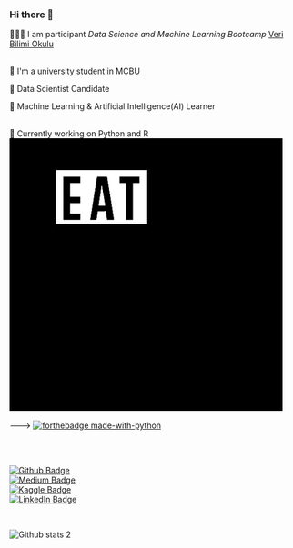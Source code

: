 ### Hi there 👋

 👨🏻‍💻 I am participant *Data Science and Machine Learning Bootcamp* [Veri Bilimi Okulu](https://www.linkedin.com/in/veribilimiokulu/)
 
 <br/>
 🎒 I'm a university student in MCBU
 <br/>
 
 🧠 Data Scientist Candidate
 <br/>
 
 🌱 Machine Learning & Artificial Intelligence(AI) Learner
 
 <br/>
 🔭 Currently working on Python and R
 
 <br/>
 
 
 
 <img src="https://github.com/bugrabuga/bugrabuga/blob/main/coding.gif" width="auto">
 
 
 
 --->       [![forthebadge made-with-python](http://ForTheBadge.com/images/badges/made-with-python.svg)](https://www.python.org/)
 
 
 <br/>
 <br/>
 
 
 

[![Github Badge](https://img.shields.io/badge/-Github-000?style=quare&labelColor=000&logo=Github&logoColor=white&link=link)](https://github.com/bugrabuga)<br/>
[![Medium Badge](https://img.shields.io/badge/-Medium-757575?style=flat-quare&labelColor=757575&logo=Medium&logoColor=white&link=link)](https://bugaahmetbugra.medium.com/) <br/>
[![Kaggle Badge](https://img.shields.io/badge/-Kaggle-FF9800?style=flat-quare&labelColor=FF9800&logo=Blogger&logoColor=white&link=link)](https://www.kaggle.com/ahmetburabua) <br/>
[![LinkedIn Badge](https://img.shields.io/badge/-LinkedIn-FF9800?style=flat-quare&labelColor=FF9800&logo=Blogger&logoColor=white&link=link)](https://www.linkedin.com/in/ahmet-bu%C4%9Fra-bu%C4%9Fa/)


<br/>



![Github stats 2](https://github-readme-stats.vercel.app/api?username=bugrabuga&show_icons=true&theme=radical)


